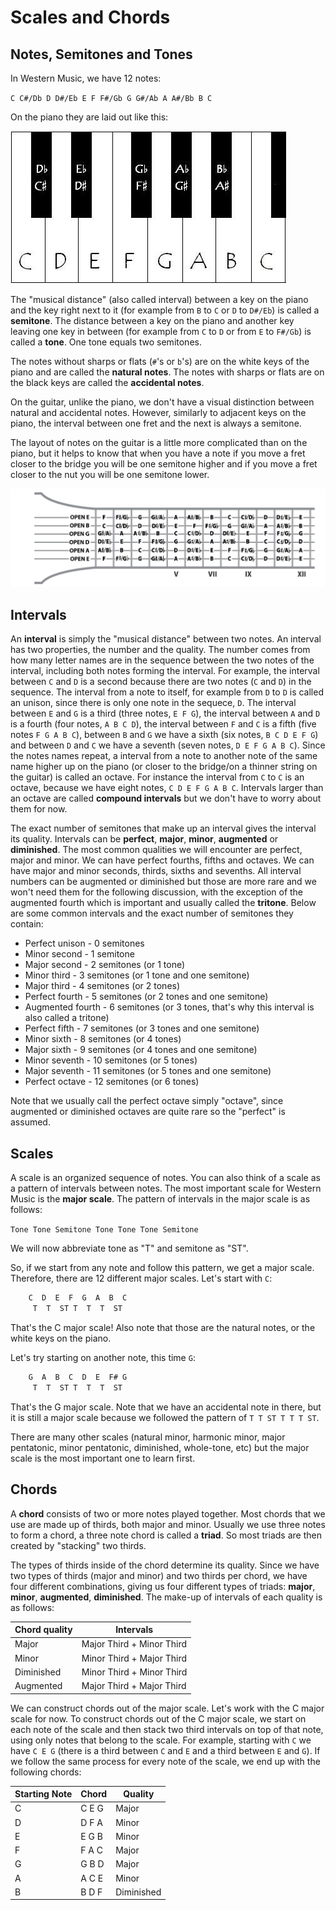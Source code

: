 # Scales and Chords

## Notes, Semitones and Tones

In Western Music, we have 12 notes:

``C C#/Db D D#/Eb E F F#/Gb G G#/Ab A A#/Bb B C``

On the piano they are laid out like this:

![Notes on the piano](./piano-notes-and-keys.jpg)

The "musical distance" (also called interval) between a key on the piano and the key right next to it (for example from ``B`` to ``C`` or ``D`` to ``D#/Eb``) is called a **semitone**. The distance between a key on the piano and another key leaving one key in between (for example from ``C`` to ``D`` or from ``E`` to ``F#/Gb``) is called a **tone**. One tone equals two semitones.

The notes without sharps or flats (``#``'s or ``b``'s) are on the white keys of the piano and are called the **natural notes**. The notes with sharps or flats are on the black keys are called the **accidental notes**.

On the guitar, unlike the piano, we don't have a visual distinction between natural and accidental notes. However, similarly to adjacent keys on the piano, the interval between one fret and the next is always a semitone.

The layout of notes on the guitar is a little more complicated than on the piano, but it helps to know that when you have a note if you move a fret closer to the bridge you will be one semitone higher and if you move a fret closer to the nut you will be one semitone lower.

![Notes on the guitar](./guitar-string-notes.jpg)

## Intervals

An **interval** is simply the "musical distance" between two notes. An interval has two properties, the number and the quality. The number comes from how many letter names are in the sequence between the two notes of the interval, including both notes forming the interval. For example, the interval between ``C`` and ``D`` is a second because there are two notes (``C`` and ``D``) in the sequence. The interval from a note to itself, for example from ``D`` to ``D`` is called an unison, since there is only one note in the sequece, ``D``. The interval between ``E`` and ``G`` is a third (three notes, ``E F G``), the interval between ``A`` and ``D`` is a fourth (four notes, ``A B C D``), the interval between ``F`` and ``C`` is a fifth (five notes ``F G A B C``), between ``B`` and ``G`` we have a sixth (six notes, ``B C D E F G``) and between ``D`` and ``C`` we have a seventh (seven notes, ``D E F G A B C``). Since the notes names repeat, a interval from a note to another note of the same name higher up on the piano (or closer to the bridge/on a thinner string on the guitar) is called an octave. For instance the interval from ``C`` to ``C`` is an octave, because we have eight notes, ``C D E F G A B C``. Intervals larger than an octave are called **compound intervals** but we don't have to worry about them for now.

The exact number of semitones that make up an interval gives the interval its quality. Intervals can be **perfect**, **major**, **minor**, **augmented** or **diminished**. The most common qualities we will encounter are perfect, major and minor. We can have perfect fourths, fifths and octaves. We can have major and minor seconds, thirds, sixths and sevenths. All interval numbers can be augmented or diminished but those are more rare and we won't need them for the following discussion, with the exception of the augmented fourth which is important and usually called the **tritone**. Below are some common intervals and the exact number of semitones they contain:

* Perfect unison - 0 semitones
* Minor second - 1 semitone
* Major second - 2 semitones (or 1 tone)
* Minor third - 3 semitones (or 1 tone and one semitone)
* Major third - 4 semitones (or 2 tones)
* Perfect fourth - 5 semitones (or 2 tones and one semitone)
* Augmented fourth - 6 semitones (or 3 tones, that's why this interval is also called a tritone)
* Perfect fifth - 7 semitones (or 3 tones and one semitone)
* Minor sixth - 8 semitones (or 4 tones)
* Major sixth - 9 semitones (or 4 tones and one semitone)
* Minor seventh - 10 semitones (or 5 tones)
* Major seventh - 11 semitones (or 5 tones and one semitone)
* Perfect octave - 12 semitones (or 6 tones)

Note that we usually call the perfect octave simply "octave", since augmented or diminished octaves are quite rare so the "perfect" is assumed.

## Scales

A scale is an organized sequence of notes. You can also think of a scale as a pattern of intervals between notes. The most important scale for Western Music is the **major scale**. The pattern of intervals in the major scale is as follows:

``Tone Tone Semitone Tone Tone Tone Semitone``

We will now abbreviate tone as "T" and semitone as "ST".

So, if we start from any note and follow this pattern, we get a major scale. Therefore, there are 12 different major scales. Let's start with ``C``:

```java
    C  D  E  F  G  A  B  C
     T  T  ST T  T  T  ST
```

That's the C major scale! Also note that those are the natural notes, or the white keys on the piano.

Let's try starting on another note, this time ``G``:

```java
    G  A  B  C  D  E  F# G
     T  T  ST T  T  T  ST
```

That's the G major scale. Note that we have an accidental note in there, but it is still a major scale because we followed the pattern of ``T T ST T T T ST``.

There are many other scales (natural minor, harmonic minor, major pentatonic, minor pentatonic, diminished, whole-tone, etc) but the major scale is the most important one to learn first.

## Chords

A **chord** consists of two or more notes played together. Most chords that we use are made up of thirds, both major and minor. Usually we use three notes to form a chord, a three note chord is called a **triad**. So most triads are then created by "stacking" two thirds. 

The types of thirds inside of the chord determine its quality. Since we have two types of thirds (major and minor) and two thirds per chord, we have four different combinations, giving us four different types of triads: **major**, **minor**, **augmented**, **diminished**.
The make-up of intervals of each quality is as follows:

| Chord quality | Intervals                 |
|---------------|---------------------------|
| Major         | Major Third + Minor Third |
| Minor         | Minor Third + Major Third |
| Diminished    | Minor Third + Minor Third |
| Augmented     | Major Third + Major Third |

We can construct chords out of the major scale. Let's work with the C major scale for now. To construct chords out of the C major scale, we start on each note of the scale and then stack two third intervals on top of that note, using only notes that belong to the scale. For example, starting with ``C`` we have ``C E G`` (there is a third between ``C`` and ``E`` and a third between ``E`` and ``G``). If we follow the same process for every note of the scale, we end up with the following chords:

| Starting Note | Chord  | Quality     |
|---------------|--------|-------------|
| C             | C E G  | Major       |
| D             | D F A  | Minor       |
| E             | E G B  | Minor       |
| F             | F A C  | Major       |
| G             | G B D  | Major       |
| A             | A C E  | Minor       |
| B             | B D F  | Diminished  |
